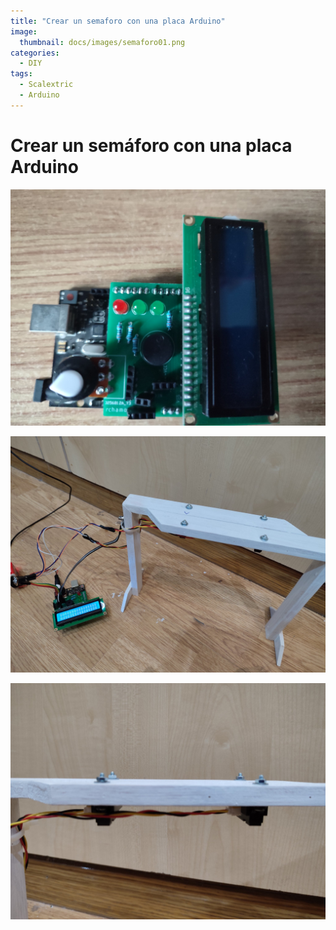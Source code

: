 ```yaml
---
title: "Crear un semaforo con una placa Arduino"
image: 
  thumbnail: docs/images/semaforo01.png
categories:
  - DIY
tags:
  - Scalextric
  - Arduino
---
```


# Crear un semáforo con una placa Arduino

![](../docs/images/semaforo01.png)


![](../docs/images/semaforo02.png)


![](../docs/images/semaforo03.png)
